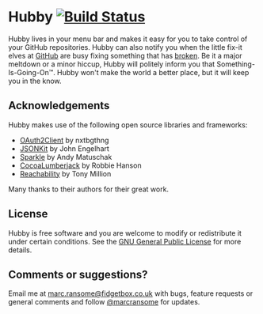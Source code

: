 # Hubby [![Build Status](https://travis-ci.org/marcransome/Hubby.png)](https://travis-ci.org/marcransome/Hubby)
Hubby lives in your menu bar and makes it easy for you to take control of your GitHub repositories.  Hubby can also notify you when the little fix-it elves at [GitHub](https://www.github.com) are busy fixing something that has [broken](https://status.github.com/).  Be it a major meltdown or a minor hiccup, Hubby will politely inform you that Something-Is-Going-On™.  Hubby won't make the world a better place, but it will keep you in the know.

## Acknowledgements
Hubby makes use of the following open source libraries and frameworks:
* [OAuth2Client](https://github.com/nxtbgthng/OAuth2Client) by nxtbgthng
* [JSONKit](https://github.com/johnezang/JSONKit) by John Engelhart
* [Sparkle](https://github.com/andymatuschak/Sparkle) by Andy Matuschak
* [CocoaLumberjack](https://github.com/robbiehanson/CocoaLumberjack) by Robbie Hanson
* [Reachability](https://github.com/tonymillion/Reachability) by Tony Million

Many thanks to their authors for their great work.

## License
Hubby is free software and you are welcome to modify or redistribute it under certain conditions. See the [GNU General Public License](http://www.gnu.org/licenses/gpl.html) for more details.

## Comments or suggestions?
Email me at [marc.ransome@fidgetbox.co.uk](mailto:marc.ransome@fidgetbox.co.uk) with bugs, feature requests or general comments and follow [@marcransome](http://www.twitter.com/marcransome) for updates.

